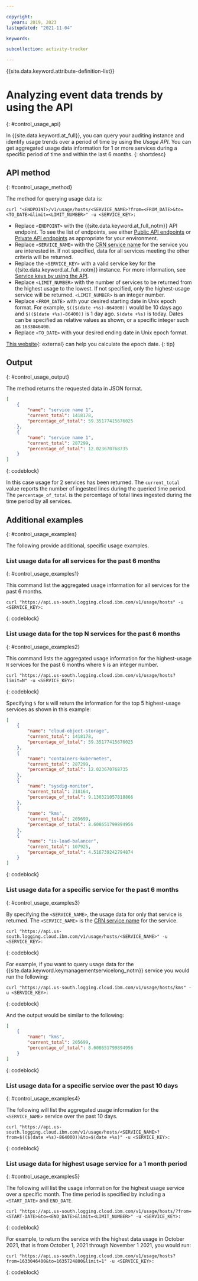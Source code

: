 ```yaml
---

copyright:
  years: 2019, 2023
lastupdated: "2021-11-04"

keywords:

subcollection: activity-tracker

---
```


{{site.data.keyword.attribute-definition-list}}


# Analyzing event data trends by using the API
{: #control_usage_api}

In {{site.data.keyword.at_full}}, you can query your auditing instance and identify usage trends over a period of time by using the *Usage API*. You can get aggregated usage data information for 1 or more services during a specific period of time and within the last 6 months.
{: shortdesc}




## API method
{: #control_usage_method}

The method for querying usage data is:

```text
curl "<ENDPOINT>/v1/usage/hosts/<SERVICE_NAME>?from=<FROM_DATE>&to=<TO_DATE>&limit=<LIMIT_NUMBER>" -u <SERVICE_KEY>:
```

- Replace `<ENDPOINT>` with the {{site.data.keyword.at_full_notm}} API endpoint. To see the list of endpoints, see either [Public API endpoints](/docs/activity-tracker?topic=activity-tracker-endpoints#endpoints_api-at-public) or [Private API endpoints](/docs/activity-tracker?topic=activity-tracker-endpoints#endpoints_api-at-private) as appropriate for your environment.
- Replace `<SERVICE_NAME>` with the [CRN service name](/docs/activity-tracker?topic=activity-tracker-cloud_services) for the service you are interested in.  If not specified, data for all services meeting the other criteria will be returned.
- Replace the `<SERVICE_KEY>` with a valid service key for the {{site.data.keyword.at_full_notm}} instance. For more information, see [Service keys by using the API](/docs/activity-tracker?topic=activity-tracker-service_keys#service_keys_api).
- Replace `<LIMIT_NUMBER>` with the number of services to be returned from the highest usage to the lowest.  If not specified, only the highest-usage service will be returned.  `<LIMIT_NUMBER>` is an integer number.
- Replace `<FROM_DATE>` with your desired starting date in Unix epoch format.  For example, `$(($(date +%s)-864000))` would be 10 days ago and `$(($(date +%s)-86400))` is 1 day ago. `$(date +%s)` is today.  Dates can be specified as relative values as shown, or a specific integer such as `1633046400`.
- Replace `<TO_DATE>` with your desired ending date in Unix epoch format.

[This website](https://www.epochconverter.com/){: external} can help you calculate the epoch date.
{: tip}

## Output
{: #control_usage_output}

The method returns the requested data in JSON format.

```json
[
    {
        "name": "service name 1",
        "current_total": 1418178,
        "percentage_of_total": 59.35177415676025
    },
    {
        "name": "service name 1",
        "current_total": 287299,
        "percentage_of_total": 12.023670768735
    }
]
```
{: codeblock}

In this case usage for 2 services has been returned.  The `current_total` value reports the number of ingested lines during the queried time period.  The `percentage_of_total` is the percentage of total lines ingested during the time period by all services.

## Additional examples
{: #control_usage_examples}

The following provide additional, specific usage examples.

### List usage data for all services for the past 6 months
{: #control_usage_examples1}

This command list the aggregated usage information for all services for the past 6 months.

```text
curl "https://api.us-south.logging.cloud.ibm.com/v1/usage/hosts" -u <SERVICE_KEY>:
```
{: codeblock}


### List usage data for the top N services for the past 6 months
{: #control_usage_examples2}

This command lists the aggregated usage information for the highest-usage `N` services for the past 6 months where `N` is an integer number.

```text
curl "https://api.us-south.logging.cloud.ibm.com/v1/usage/hosts?limit=N" -u <SERVICE_KEY>:
```
{: codeblock}

Specifying `5` for `N` will return the information for the top 5 highest-usage services as shown in this example:

```json
[
    {
        "name": "cloud-object-storage",
        "current_total": 1418178,
        "percentage_of_total": 59.35177415676025
    },
    {
        "name": "containers-kubernetes",
        "current_total": 287299,
        "percentage_of_total": 12.023670768735
    },
    {
        "name": "sysdig-monitor",
        "current_total": 218164,
        "percentage_of_total": 9.130321057818866
    },
    {
        "name": "kms",
        "current_total": 205699,
        "percentage_of_total": 8.608651799894956
    },
    {
        "name": "is-load-balancer",
        "current_total": 107925,
        "percentage_of_total": 4.516739242794874
    }
]
```
{: codeblock}


### List usage data for a specific service for the past 6 months
{: #control_usage_examples3}

By specifying the `<SERVICE_NAME>`, the usage data for only that service is returned.  The `<SERVICE_NAME>` is the [CRN service name](/docs/activity-tracker?topic=activity-tracker-cloud_services) for the service.


```text
curl "https://api.us-south.logging.cloud.ibm.com/v1/usage/hosts/<SERVICE_NAME>" -u <SERVICE_KEY>:
```
{: codeblock}

For example, if you want to query usage data for the {{site.data.keyword.keymanagementservicelong_notm}} service you would run the following:

```text
curl "https://api.us-south.logging.cloud.ibm.com/v1/usage/hosts/kms" -u <SERVICE_KEY>:
```
{: codeblock}

And the output would be similar to the following:

```json
[
    {
        "name": "kms",
        "current_total": 205699,
        "percentage_of_total": 8.608651799894956
    }
]
```
{: codeblock}

### List usage data for a specific service over the past 10 days
{: #control_usage_examples4}

The following will list the aggregated usage information for the `<SERVICE_NAME>` service over the past 10 days.

```text
curl "https://api.us-south.logging.cloud.ibm.com/v1/usage/hosts/<SERVICE_NAME>?from=$(($(date +%s)-864000))&to=$(date +%s)" -u <SERVICE_KEY>:
```
{: codeblock}


### List usage data for highest usage service for a 1 month period
{: #control_usage_examples5}

The following will list the usage information for the highest usage service over a specific month.  The time period is specified by including a `<START_DATE>` and `END_DATE`.

```text
curl "https://api.us-south.logging.cloud.ibm.com/v1/usage/hosts/?from=<START-DATE>&to=<END_DATE>&limit=<LIMIT_NUMBER>" -u <SERVICE_KEY>:
```
{: codeblock}

For example, to return the service with the highest data usage in October 2021, that is from October 1, 2021 through November 1 2021, you would run:

```text
curl "https://api.us-south.logging.cloud.ibm.com/v1/usage/hosts?from=1633046400&to=1635724800&limit=1" -u <SERVICE_KEY>:
```
{: codeblock}

